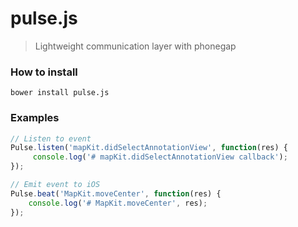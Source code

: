 pulse.js
========

> Lightweight communication layer with phonegap

### How to install

`bower install pulse.js`

### Examples

```js
// Listen to event
Pulse.listen('mapKit.didSelectAnnotationView', function(res) {
     console.log('# mapKit.didSelectAnnotationView callback');
});
```


```js
// Emit event to iOS
Pulse.beat('MapKit.moveCenter', function(res) {
    console.log('# MapKit.moveCenter', res);
});
```
